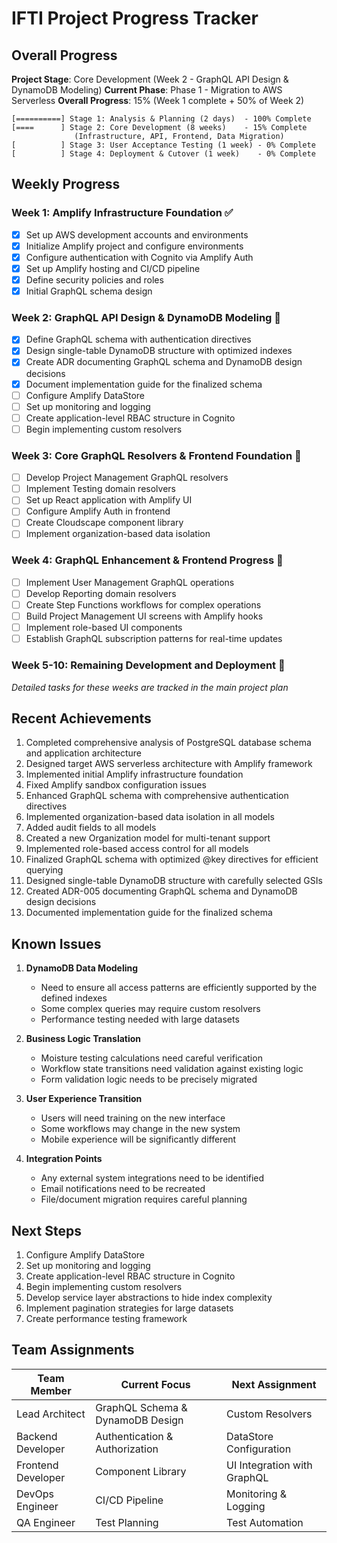 # IFTI Project Progress Tracker

## Overall Progress

**Project Stage**: Core Development (Week 2 - GraphQL API Design & DynamoDB Modeling)
**Current Phase**: Phase 1 - Migration to AWS Serverless
**Overall Progress**: 15% (Week 1 complete + 50% of Week 2)

```
[==========] Stage 1: Analysis & Planning (2 days)  - 100% Complete
[====      ] Stage 2: Core Development (8 weeks)    - 15% Complete
              (Infrastructure, API, Frontend, Data Migration)
[          ] Stage 3: User Acceptance Testing (1 week) - 0% Complete
[          ] Stage 4: Deployment & Cutover (1 week)    - 0% Complete
```

## Weekly Progress

### Week 1: Amplify Infrastructure Foundation ✅

- [x] Set up AWS development accounts and environments
- [x] Initialize Amplify project and configure environments
- [x] Configure authentication with Cognito via Amplify Auth
- [x] Set up Amplify hosting and CI/CD pipeline
- [x] Define security policies and roles
- [x] Initial GraphQL schema design

### Week 2: GraphQL API Design & DynamoDB Modeling 🔄

- [x] Define GraphQL schema with authentication directives
- [x] Design single-table DynamoDB structure with optimized indexes
- [x] Create ADR documenting GraphQL schema and DynamoDB design decisions
- [x] Document implementation guide for the finalized schema
- [ ] Configure Amplify DataStore
- [ ] Set up monitoring and logging
- [ ] Create application-level RBAC structure in Cognito
- [ ] Begin implementing custom resolvers

### Week 3: Core GraphQL Resolvers & Frontend Foundation 🔲

- [ ] Develop Project Management GraphQL resolvers
- [ ] Implement Testing domain resolvers
- [ ] Set up React application with Amplify UI
- [ ] Configure Amplify Auth in frontend
- [ ] Create Cloudscape component library
- [ ] Implement organization-based data isolation

### Week 4: GraphQL Enhancement & Frontend Progress 🔲

- [ ] Implement User Management GraphQL operations
- [ ] Develop Reporting domain resolvers
- [ ] Create Step Functions workflows for complex operations
- [ ] Build Project Management UI screens with Amplify hooks
- [ ] Implement role-based UI components
- [ ] Establish GraphQL subscription patterns for real-time updates

### Week 5-10: Remaining Development and Deployment 🔲

*Detailed tasks for these weeks are tracked in the main project plan*

## Recent Achievements

1. Completed comprehensive analysis of PostgreSQL database schema and application architecture
2. Designed target AWS serverless architecture with Amplify framework
3. Implemented initial Amplify infrastructure foundation
4. Fixed Amplify sandbox configuration issues
5. Enhanced GraphQL schema with comprehensive authentication directives
6. Implemented organization-based data isolation in all models
7. Added audit fields to all models
8. Created a new Organization model for multi-tenant support
9. Implemented role-based access control for all models
10. Finalized GraphQL schema with optimized @key directives for efficient querying
11. Designed single-table DynamoDB structure with carefully selected GSIs
12. Created ADR-005 documenting GraphQL schema and DynamoDB design decisions
13. Documented implementation guide for the finalized schema

## Known Issues

1. **DynamoDB Data Modeling**
   - Need to ensure all access patterns are efficiently supported by the defined indexes
   - Some complex queries may require custom resolvers
   - Performance testing needed with large datasets

2. **Business Logic Translation**
   - Moisture testing calculations need careful verification
   - Workflow state transitions need validation against existing logic
   - Form validation logic needs to be precisely migrated

3. **User Experience Transition**
   - Users will need training on the new interface
   - Some workflows may change in the new system
   - Mobile experience will be significantly different

4. **Integration Points**
   - Any external system integrations need to be identified
   - Email notifications need to be recreated
   - File/document migration requires careful planning

## Next Steps

1. Configure Amplify DataStore
2. Set up monitoring and logging
3. Create application-level RBAC structure in Cognito
4. Begin implementing custom resolvers
5. Develop service layer abstractions to hide index complexity
6. Implement pagination strategies for large datasets
7. Create performance testing framework

## Team Assignments

| Team Member | Current Focus | Next Assignment |
|-------------|---------------|----------------|
| Lead Architect | GraphQL Schema & DynamoDB Design | Custom Resolvers |
| Backend Developer | Authentication & Authorization | DataStore Configuration |
| Frontend Developer | Component Library | UI Integration with GraphQL |
| DevOps Engineer | CI/CD Pipeline | Monitoring & Logging |
| QA Engineer | Test Planning | Test Automation |
